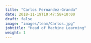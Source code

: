 ```yaml
---
title: "Carlos Fernandez-Granda"
date: 2018-11-19T10:47:58+10:00
draft: false
image: "images/team/Carlos.jpg"
jobtitle: "Head of Machine Learning"
weight: 1
---
```


